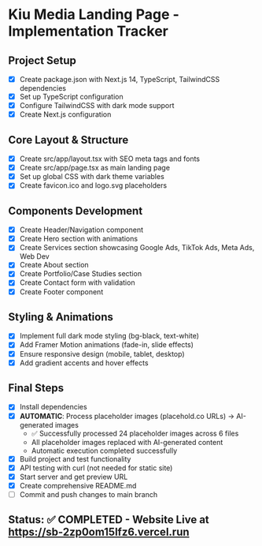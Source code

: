 # Kiu Media Landing Page - Implementation Tracker

## Project Setup
- [x] Create package.json with Next.js 14, TypeScript, TailwindCSS dependencies
- [x] Set up TypeScript configuration
- [x] Configure TailwindCSS with dark mode support
- [x] Create Next.js configuration

## Core Layout & Structure
- [x] Create src/app/layout.tsx with SEO meta tags and fonts
- [x] Create src/app/page.tsx as main landing page
- [x] Set up global CSS with dark theme variables
- [x] Create favicon.ico and logo.svg placeholders

## Components Development
- [x] Create Header/Navigation component
- [x] Create Hero section with animations
- [x] Create Services section showcasing Google Ads, TikTok Ads, Meta Ads, Web Dev
- [x] Create About section
- [x] Create Portfolio/Case Studies section
- [x] Create Contact form with validation
- [x] Create Footer component

## Styling & Animations
- [x] Implement full dark mode styling (bg-black, text-white)
- [x] Add Framer Motion animations (fade-in, slide effects)
- [x] Ensure responsive design (mobile, tablet, desktop)
- [x] Add gradient accents and hover effects

## Final Steps
- [x] Install dependencies
- [x] **AUTOMATIC**: Process placeholder images (placehold.co URLs) → AI-generated images
  - ✅ Successfully processed 24 placeholder images across 6 files
  - All placeholder images replaced with AI-generated content
  - Automatic execution completed successfully
- [x] Build project and test functionality
- [x] API testing with curl (not needed for static site)
- [x] Start server and get preview URL
- [x] Create comprehensive README.md
- [ ] Commit and push changes to main branch

## Status: ✅ COMPLETED - Website Live at https://sb-2zp0om15lfz6.vercel.run